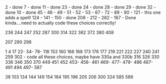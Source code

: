 2 - done
7 - done
11 - done
23 - done
24 - done
28 - done
29 - done
32 - done
10 - done
45 -
46 -
49 -
51 -
52 -
53 -
67 -
72 -
89 -
90 -
121 - this one adds a spell!
124 -
141 -
150 - done
208 -
212 -
282 -
187 - Done kinda....need to actually code these choices correctly!

236
244
247
252
287
300
314
322
362
372
380
408

207
290
298

1
4
17
22-
34-
78-
118
153
160
166
168
173
176
177
219
221
222
227
240
241
259
302 - code all these choices, maybe have 330a and 330b
316
326
330
336
346
350
370
449
451
452
453-
458-
461
469-
477-
479-
486
487-
491
494
497-
587

38
103
134
144
149
154
164
195
196
205
206
300
324
585
586
